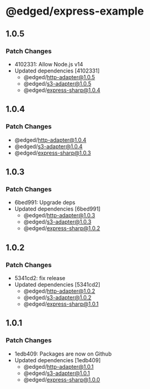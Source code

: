 # @edged/express-example

## 1.0.5

### Patch Changes

- 4102331: Allow Node.js v14
- Updated dependencies [4102331]
  - @edged/http-adapter@1.0.5
  - @edged/s3-adapter@1.0.5
  - @edged/express-sharp@1.0.4

## 1.0.4

### Patch Changes

- @edged/http-adapter@1.0.4
- @edged/s3-adapter@1.0.4
- @edged/express-sharp@1.0.3

## 1.0.3

### Patch Changes

- 6bed991: Upgrade deps
- Updated dependencies [6bed991]
  - @edged/http-adapter@1.0.3
  - @edged/s3-adapter@1.0.3
  - @edged/express-sharp@1.0.2

## 1.0.2

### Patch Changes

- 5341cd2: fix release
- Updated dependencies [5341cd2]
  - @edged/http-adapter@1.0.2
  - @edged/s3-adapter@1.0.2
  - @edged/express-sharp@1.0.1

## 1.0.1

### Patch Changes

- 1edb409: Packages are now on Github
- Updated dependencies [1edb409]
  - @edged/http-adapter@1.0.1
  - @edged/s3-adapter@1.0.1
  - @edged/express-sharp@1.0.0
